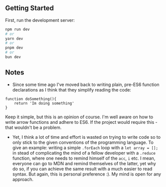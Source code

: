 ## Getting Started

First, run the development server:

```bash
npm run dev
# or
yarn dev
# or
pnpm dev
# or
bun dev
```

## Notes

- Since some time ago I've moved back to writing plain, pre-ES6 function declarations as I think that they simplify reading the code:

```
function doSomething(){
    return 'Im doing something'
}
```

Keep it simple, but this is an opinion of course. I'm well aware on how to write arrow functions and adhere to ES6. If the project would require this - that wouldn't be a problem.

- Yet, I think a lot of time and effort is wasted on trying to write code so to only stick to the given conventions of the programming language. To give an example: writing a simple `.forEach` loop with a `let array = [];` in stead of complicating the mind of a fellow developer with a `.reduce` function, where one needs to remind himself of the `acc`, `i` etc. I mean, everyone can go to MDN and remind themselves of the latter, yet why do so, if you can achieve the same result with a much easier to read syntax. But again, this is personal preference :). My mind is open for any approach.
